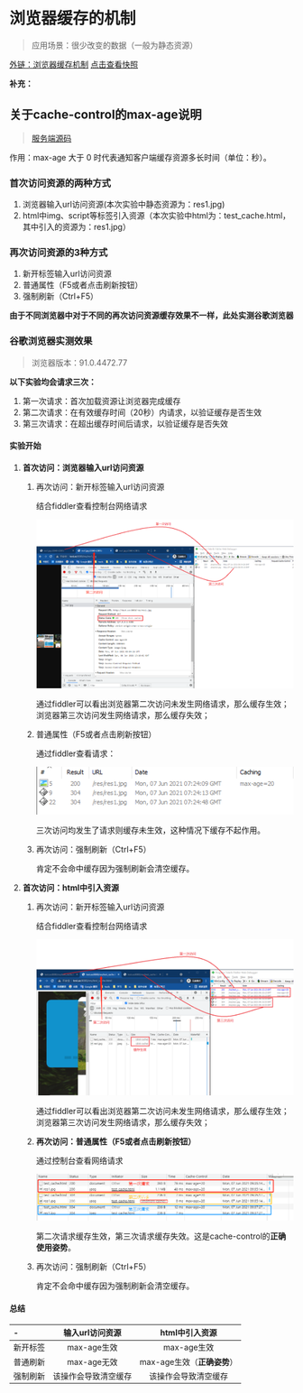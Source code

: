 # 浏览器缓存的机制

> 应用场景：很少改变的数据（一般为静态资源）

[外链：浏览器缓存机制](https://blog.csdn.net/eroswang/article/details/8302191) [点击查看快照](./images/browser-cache.png)

**补充：**

## 关于cache-control的max-age说明

> [服务端源码](../spring-boot/spring-boot-demo/static-resources-personalized)

作用：max-age 大于 0 时代表通知客户端缓存资源多长时间（单位：秒）。

### 首次访问资源的两种方式

1. 浏览器输入url访问资源(本次实验中静态资源为：res1.jpg)
2. html中img、script等标签引入资源（本次实验中html为：test_cache.html，其中引入的资源为：res1.jpg）

### 再次访问资源的3种方式

1. 新开标签输入url访问资源
2. 普通属性（F5或者点击刷新按钮）
3. 强制刷新（Ctrl+F5） 

**由于不同浏览器中对于不同的再次访问资源缓存效果不一样，此处实测谷歌浏览器**

### 谷歌浏览器实测效果

> 浏览器版本：91.0.4472.77

**以下实验均会请求三次：**

1. 第一次请求：首次加载资源让浏览器完成缓存
2. 第二次请求：在有效缓存时间（20秒）内请求，以验证缓存是否生效
3. 第三次请求：在超出缓存时间后请求，以验证缓存是否失效

#### 实验开始

1. **首次访问：浏览器输入url访问资源**

	1. 再次访问：新开标签输入url访问资源

		结合fiddler查看控制台网络请求

		![](./images/url_new-tag.png)

		通过fiddler可以看出浏览器第二次访问未发生网络请求，那么缓存生效；浏览器第三次访问发生网络请求，那么缓存失效；

	2. 普通属性（F5或者点击刷新按钮）

		通过fiddler查看请求：

		![](./images/url_F5.png)

		三次访问均发生了请求则缓存未生效，这种情况下缓存不起作用。

	 3. 再次访问：强制刷新（Ctrl+F5）

		肯定不会命中缓存因为强制刷新会清空缓存。

2. **首次访问：html中引入资源**

	1. 再次访问：新开标签输入url访问资源

		结合fiddler查看控制台网络请求

		![](./images/html_new-tag.png)

		通过fiddler可以看出浏览器第二次访问未发生网络请求，那么缓存生效；浏览器第三次访问发生网络请求，那么缓存失效；

	2. **再次访问：普通属性（F5或者点击刷新按钮）**

		通过控制台查看网络请求

		![](./images/html_F5.png)

		第二次请求缓存生效，第三次请求缓存失效。这是cache-control的**正确使用姿势**。

	 3. 再次访问：强制刷新（Ctrl+F5）

		肯定不会命中缓存因为强制刷新会清空缓存。

#### 总结

| -        |   输入url访问资源    |       html中引入资源        |
| :------- | :------------------: | :-------------------------: |
| 新开标签 |     max-age生效      |         max-age生效         |
| 普通刷新 |     max-age无效      | max-age生效（**正确姿势**） |
| 强制刷新 | 该操作会导致清空缓存 |    该操作会导致清空缓存     |

